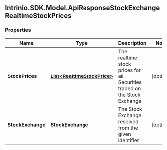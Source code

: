 ## Intrinio.SDK.Model.ApiResponseStockExchangeRealtimeStockPrices
### Properties

Name | Type | Description | Notes
------------ | ------------- | ------------- | -------------
**StockPrices** | [**List&lt;RealtimeStockPrice&gt;**](RealtimeStockPrice.md) | The realtime stock prices for all Securities traded on the Stock Exchange | [optional] 
**StockExchange** | [**StockExchange**](StockExchange.md) | The Stock Exchange resolved from the given identifier | [optional] 

